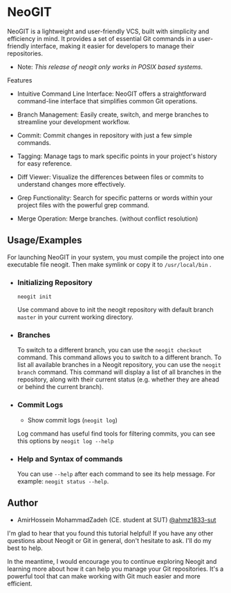 # NeoGIT

NeoGIT is a lightweight and user-friendly VCS, built with simplicity and efficiency in mind. It provides a set of essential Git commands in a user-friendly interface, making it easier for developers to manage their repositories.
* Note: _This release of neogit only works in POSIX based systems._

Features
* Intuitive Command Line Interface: NeoGIT offers a straightforward command-line interface that simplifies common Git operations.

* Branch Management: Easily create, switch, and merge branches to streamline your development workflow.

* Commit: Commit changes in repository with just a few simple commands.

* Tagging: Manage tags to mark specific points in your project's history for easy reference.

* Diff Viewer: Visualize the differences between files or commits to understand changes more effectively.

* Grep Functionality: Search for specific patterns or words within your project files with the powerful grep command.

* Merge Operation: Merge branches. (without conflict resolution)

## Usage/Examples

For launching NeoGIT in your system, you must compile the project into one executable file neogit. Then make symlink or copy it to `/usr/local/bin` . 

* ### Initializing Repository
    ```
    neogit init
    ```
    Use command above to init the neogit repository with default branch `master` in your current working directory.

* ### Branches
	To switch to a different branch, you can use the `neogit checkout` command. This command allows you to switch to a different branch.
	To list all available branches in a Neogit repository, you can use the `neogit branch` command. This command will display a list of all branches in the repository, along with their current status (e.g. whether they are ahead or behind the current branch).

* ### Commit Logs 
  * Show commit logs  (`neogit log`)
  
  Log command has useful find tools for filtering commits, you can see this options by `neogit log --help`

* ### Help and Syntax of commands
	You can use `--help` after each command to see  its help message. For example: `neogit status --help`.

## Author

- AmirHossein MohammadZadeh (CE. student at SUT) [@ahmz1833-sut](https://github.com/ahmz1833-sut)

I'm glad to hear that you found this tutorial helpful! If you have any other questions about Neogit or Git in general, don't hesitate to ask. I'll do my best to help.

In the meantime, I would encourage you to continue exploring Neogit and learning more about how it can help you manage your Git repositories. It's a powerful tool that can make working with Git much easier and more efficient.
